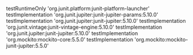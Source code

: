    testRuntimeOnly 'org.junit.platform:junit-platform-launcher'
    testImplementation 'org.junit.jupiter:junit-jupiter-params:5.10.0'
    testImplementation 'org.junit.jupiter:junit-jupiter:5.10.0'
    testImplementation 'org.junit.vintage:junit-vintage-engine:5.10.0'
    testImplementation 'org.junit.jupiter:junit-jupiter:5.10.0'
    testImplementation 'org.mockito:mockito-core:5.5.0'
    testImplementation 'org.mockito:mockito-junit-jupiter:5.5.0'
